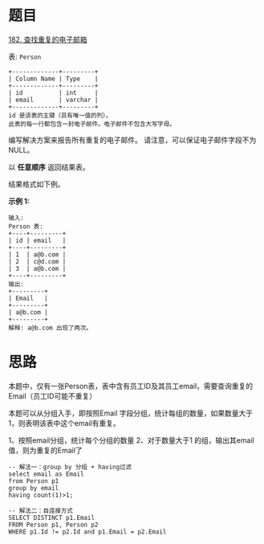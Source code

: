 # 题目

[182. 查找重复的电子邮箱](https://leetcode.cn/problems/duplicate-emails/)

表: `Person`

```mysql
+-------------+---------+
| Column Name | Type    |
+-------------+---------+
| id          | int     |
| email       | varchar |
+-------------+---------+
id 是该表的主键（具有唯一值的列）。
此表的每一行都包含一封电子邮件。电子邮件不包含大写字母。
```

编写解决方案来报告所有重复的电子邮件。 请注意，可以保证电子邮件字段不为 NULL。

以 **任意顺序** 返回结果表。

结果格式如下例。

**示例 1:**

```
输入: 
Person 表:
+----+---------+
| id | email   |
+----+---------+
| 1  | a@b.com |
| 2  | c@d.com |
| 3  | a@b.com |
+----+---------+
输出: 
+---------+
| Email   |
+---------+
| a@b.com |
+---------+
解释: a@b.com 出现了两次。
```

# 思路

本题中，仅有一张Person表，表中含有员工ID及其员工email，需要查询重复的Email（员工ID可能不重复）

本题可以从分组入手，即按照Email 字段分组，统计每组的数量，如果数量大于1，则表明该表中这个email有重复。

1、按照email分组，统计每个分组的数量
2、对于数量大于1 的组，输出其email值，则为重复的Email了

```mysql
-- 解法一：group by 分组 + having过滤 
select email as Email
from Person p1
group by email
having count(1)>1;

-- 解法二：自连接方式
SELECT DISTINCT p1.Email
FROM Person p1, Person p2
WHERE p1.Id != p2.Id and p1.Email = p2.Email
```
